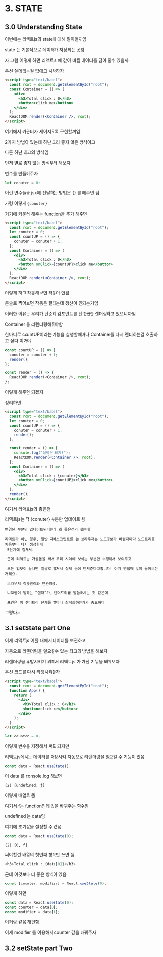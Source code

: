 # 3. STATE

## 3.0 Understanding State

이번에는 리액트js의 state에 대해 알아볼꺼임

state 는 기본적으로 데이터가 저장되는 곳임

자 그럼 어떻게 하면 리액트js 에 값이 바뀔 데이터를 담아 줄수 있을까

우선 쓸데없는걸 없애고 시작하자

```html
<script type="text/babel">
  const root = document.getElementById("root");
  const Container = () => (
    <div>
      <h3>Total click : 0</h3>
      <button>click me</button>
    </div>
  );
  ReactDOM.render(<Container />, root);
</script>
```

여기에서 카운터가 세어지도록 구현할꺼임

2가지 방법이 있는데 하난 그리 좋지 않은 방식이고

다른 하난 최고의 방식임

먼저 별로 좋지 않는 방식부터 해보자

변수를 만들어주자

```js
let conuter = 0;
```

이런 변수들을 jsx에 전달하는 방법은 {} 를 해주면 됨

가령 이렇게 `{conuter}`

거기에 커운터 해주는 function을 추가 해주면

```html
<script type="text/babel">
  const root = document.getElementById("root");
  let conuter = 0;
  const countUP = () => {
    conuter = conuter + 1;
  };
  const Container = () => (
    <div>
      <h3>Total click : 0</h3>
      <button onClick={countUP}>click me</button>
    </div>
  );
  ReactDOM.render(<Container />, root);
</script>
```

이렇게 하고 작동해보면 작동이 안됨

콘솔로 찍어보면 작동은 잘되는데 갱신이 안되는거임

이러한 이유는 우리가 단순히 컴포넌트를 단 `한번만` 렌더링하고 있으니까임

Container 를 리렌더링해줘야함

한마디로 countUP이라는 기능을 실행할때마나 Container를 다시 렌더하는걸 호출하고 싶다 이거야

```js
const countUP = () => {
  conuter = conuter + 1;
  render();
};

const render = () => {
  ReactDOM.render(<Container />, root);
};
```

이렇게 해주면 되겠지

정리하면

```html
<script type="text/babel">
  const root = document.getElementById("root");
  let conuter = 0;
  const countUP = () => {
    conuter = conuter + 1;
    render();
  };

  const render = () => {
    console.log("실행은 되지?");
    ReactDOM.render(<Container />, root);
  };
  const Container = () => (
    <div>
      <h3>Total click : {conuter}</h3>
      <button onClick={countUP}>click me</button>
    </div>
  );
  render();
</script>
```

여기서 리액트js의 좋은점

리액트js는 딱 {conuter} 부분만 업데이트 됨

```
변경된 부분만 업데이트된다는게 왜 좋은건가 했는데

리액트가 아닌 경우, 일반 자바스크립트를 쓴 브라우저는 노드정보가 바뀔때마다 노드트리를 처음부터 다시 생성한대
 5단계에 걸쳐서.

 근데 리액트는 가상돔을 써서 우리 시야에 보이는 부분만 수정해서 보여주고

 모든 업뎃이 끝나면 일괄로 합쳐서 실제 돔에 던져준다고합니다! 이거 면접때 많이 물어보는거래요.

 브라우저 작동원리와 연관있음.

 니꼬쌤이 말하는 “렌더”가, 렌더트리를 말씀하시는 것 같은데

 프엔은 이 렌더트리 단계를 얼마나 최적화하는가가 중요하다
```

그렇다~

## 3.1 setState part One

이제 리액트js 어플 내에서 데이터를 보관하고

자동으로 리렌더링을 일으킬수 있는 최고의 방법을 해보자

리렌더링을 유발시키기 위해서 리액트js 가 가진 기능을 배워보자

우선 코드를 다시 리셋시켜놓자

```html
<script type="text/babel">
  const root = document.getElementById("root");
  function App() {
    return (
      <div>
        <h3>Total click : 0</h3>
        <button>click me</button>
      </div>
    );
  }
</script>
```

```js
let counter = 0;
```

이렇게 변수를 지정해서 써도 되지만

리액트js에서는 데이터를 저장시켜 자동으로 리렌더링을 일으킬 수 기능이 있음

```js
const data = React.useState();
```

이 data 를 console.log 해보면

```
(2) [undefined, ƒ]
```

이렇게 배열로 뜸

여기서 f는 function인데 값을 바꿔주는 함수임

undefined 는 data임

여기에 초기값을 설정할 수 있음

```js
const data = React.useState(0);
```

```
(2) [0, ƒ]
```

써야할껀 배열의 첫번째 항목만 쓰면 됨

```js
<h3>Total click : {data[0]}</h3>
```

근데 이것보다 더 좋은 방식이 있음

```js
const [counter, modifier] = React.useState(0);
```

이렇게 하면

```js
const data = React.useState(0);
const counter = data[0];
const modifier = data[1];
```

이거랑 같음 개편함

이제 modifier 를 이용해서 counter 값을 바꿔주자

## 3.2 setState part Two
